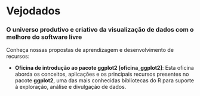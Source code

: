 # Vejodados

### O universo produtivo e criativo da visualização de dados com o melhore do software livre

Conheça nossas propostas de aprendizagem e desenvolvimento de recursos:

* **Oficina de introdução ao pacote ggplot2 [oficina_ggplot2]**: Esta oficina aborda os conceitos, aplicações e os principais recursos presentes no pacote **ggplot2**, uma das mais conhecidas bibliotecas do R para suporte à exploração, análise e divulgação de dados.

